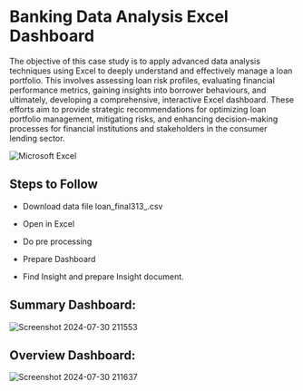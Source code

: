 
# Banking Data Analysis Excel Dashboard

The objective of this case study is to apply advanced data analysis techniques using Excel to deeply understand and effectively manage a loan portfolio. This involves assessing loan risk profiles, evaluating financial performance metrics, gaining insights into borrower behaviours, and ultimately, developing a comprehensive, interactive Excel dashboard. These efforts aim to provide strategic recommendations for optimizing loan portfolio management, mitigating risks, and enhancing decision-making processes for financial institutions and stakeholders in the consumer lending sector. 




![Microsoft Excel](https://img.shields.io/badge/Microsoft_Excel-217346?style=for-the-badge&logo=microsoft-excel&logoColor=white)


## Steps to Follow

- Download data file loan_final313_.csv

- Open in Excel

- Do pre processing

- Prepare Dashboard

- Find Insight and prepare Insight document.

## Summary Dashboard:
![Screenshot 2024-07-30 211553](https://github.com/user-attachments/assets/e952ea82-2203-4ccb-8627-72bf268eb5f6)

## Overview Dashboard:
![Screenshot 2024-07-30 211637](https://github.com/user-attachments/assets/29f2682b-669e-4526-92f8-178dfc3e51a8)

